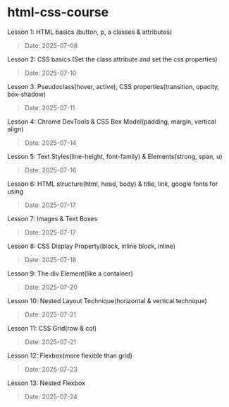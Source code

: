 # html-css-course

Lesson 1: HTML basics (button, p, a classes & attributes) 
> Date: 2025-07-08

Lesson 2: CSS basics (Set the class attribute and set the css properties) 
> Date: 2025-07-10

Lesson 3: Pseudoclass(hover, active), CSS properties(transition, opacity, box-shadow)
> Date: 2025-07-11 

Lesson 4: Chrome DevTools & CSS Box Model(padding, margin, vertical align)
> Date: 2025-07-14

Lesson 5: Text Styles(line-height, font-family) & Elements(strong, span, u)
> Date: 2025-07-16

Lesson 6: HTML structure(html, head, body) & title, link, google fonts for using 
> Date: 2025-07-17

Lesson 7: Images & Text Boxes
> Date: 2025-07-17

Lesson 8: CSS Display Property(block, inline block, inline)
> Date: 2025-07-18

Lesson 9: The div Element(like a container)
> Date: 2025-07-20

Lesson 10: Nested Layout Technique(horizontal & vertical technique)
> Date: 2025-07-21

Lesson 11: CSS Grid(row & col)
> Date: 2025-07-21

Lesson 12: Flexbox(more flexible than grid)
> Date: 2025-07-23

Lesson 13: Nested Flexbox
> Date: 2025-07-24